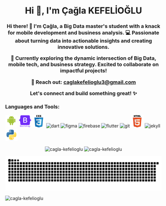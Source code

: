 
<h1 align="center">Hi 👋, I'm Çağla KEFELİOĞLU</h1>
<h3 align="center">Hi there! 👋 I'm Çağla, a Big Data master's student with a knack for mobile development and business analysis. 💻 Passionate about turning data into actionable insights and creating innovative solutions.

🚀 Currently exploring the dynamic intersection of Big Data, mobile tech, and business strategy. Excited to collaborate on impactful projects!

📧 Reach out: caglakefelioglu3@gmail.com

Let's connect and build something great! ✨</h3>


<h3 align="left">Languages and Tools:</h3>
<p align="left"> 
  <img src="https://raw.githubusercontent.com/devicons/devicon/master/icons/android/android-original-wordmark.svg" alt="android" width="40" height="40"/>
  <img src="https://raw.githubusercontent.com/devicons/devicon/master/icons/bootstrap/bootstrap-plain-wordmark.svg" alt="bootstrap" width="40" height="40"/> 
  <img src="https://raw.githubusercontent.com/devicons/devicon/master/icons/css3/css3-original-wordmark.svg" alt="css3" width="40" height="40"/>  
  <img src="https://www.vectorlogo.zone/logos/dartlang/dartlang-icon.svg" alt="dart" width="40" height="40"/>
  <img src="https://www.vectorlogo.zone/logos/figma/figma-icon.svg" alt="figma" width="40" height="40"/>  
  <img src="https://www.vectorlogo.zone/logos/firebase/firebase-icon.svg" alt="firebase" width="40" height="40"/>  
  <img src="https://www.vectorlogo.zone/logos/flutterio/flutterio-icon.svg" alt="flutter" width="40" height="40"/> 
  <img src="https://www.vectorlogo.zone/logos/git-scm/git-scm-icon.svg" alt="git" width="40" height="40"/> 
  <img src="https://raw.githubusercontent.com/devicons/devicon/master/icons/html5/html5-original-wordmark.svg" alt="html5" width="40" height="40"/> 
  <img src="https://www.vectorlogo.zone/logos/jekyllrb/jekyllrb-icon.svg" alt="jekyll" width="40" height="40"/>  
  <img src="https://raw.githubusercontent.com/devicons/devicon/master/icons/python/python-original.svg" alt="python" width="40" height="40"/> 
</p>
<p style="text-align: center;">
  <img align="center" src="https://github-readme-streak-stats.herokuapp.com/?user=cagla-kefelioglu&" alt="cagla-kefelioglu"/>
  <img align="center" src="https://github-readme-stats.vercel.app/api?username=cagla-kefelioglu&show_icons=true&locale=en" alt="cagla-kefelioglu" />
</p>



<picture>
  <source media="(prefers-color-scheme: dark)" srcset="https://raw.githubusercontent.com/CagatayAkkas/CagatayAkkas/output/github-contribution-grid-snake-dark.svg">
  <source media="(prefers-color-scheme: light)" srcset="https://raw.githubusercontent.com/CagatayAkkas/CagatayAkkas/output/github-contribution-grid-snake.svg">
  <img alt="github contribution grid snake animation" src="https://raw.githubusercontent.com/CagatayAkkas/CagatayAkkas/output/github-contribution-grid-snake.svg">
</picture>


<p>
  <img align="left" src="https://github-readme-stats.vercel.app/api/top-langs?username=cagla-kefelioglu&show_icons=true&locale=en&layout=compact" alt="cagla-kefelioglu"/>

</p>




